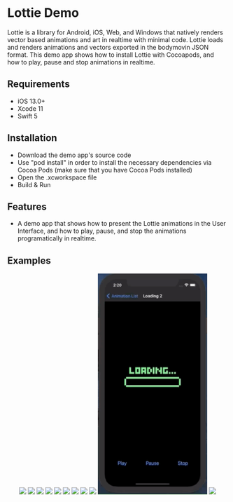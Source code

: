 # Lottie Demo

Lottie is a library for Android, iOS, Web, and Windows that natively renders vector based animations and art in realtime with minimal code. Lottie loads and renders animations and vectors exported in the bodymovin JSON format. This demo app shows how to install Lottie with Cocoapods, and how to play, pause and stop animations in realtime.

## Requirements

- iOS 13.0+
- Xcode 11
- Swift 5

## Installation

- Download the demo app's source code
- Use "pod install" in order to install the necessary dependencies via Cocoa Pods (make sure that you have Cocoa Pods installed)
- Open the .xcworkspace file
- Build & Run

## Features

- A demo app that shows how to present the Lottie animations in the User Interface, and how to play, pause, and stop the animations programatically in realtime.

## Examples

<div align="center">
    <img src="/Gifs/gif_1.gif" width="250px"</img>
    <img src="/Gifs/gif_2.gif" width="250px"</img>
    <img src="/Gifs/gif_3.gif" width="250px"</img>
    <img src="/Gifs/gif_4.gif" width="250px"</img>
    <img src="/Gifs/gif_5.gif" width="250px"</img>
    <img src="/Gifs/gif_6.gif" width="250px"</img>
    <img src="/Gifs/gif_7.gif" width="250px"</img>
    <img src="/Gifs/gif_8.gif" width="250px"</img>
    <img src="/Gifs/gif_9.gif" width="250px"</img>
    <img src="/Gifs/gif_10.gif" width="250px"</img>
    <img src="/Gifs/gif_11.gif" width="250px"</img>
</div>
